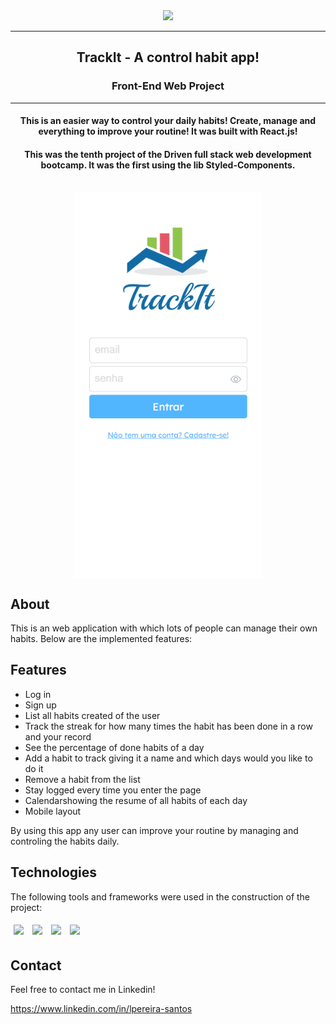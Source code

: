 <div align="center"><img src="https://camo.githubusercontent.com/0778cad6b5d04c20d7986988f877a9527ca2d7025c4810212844c444a6cb4f52/68747470733a2f2f692e696d6775722e636f6d2f364765496c51572e676966"></img></div>
<hr>
<h2 align=center>TrackIt - A control habit app!</h2>
<h3 align=center>Front-End Web Project</h3>
<hr>
<h4 align=center>This is an easier way to control your daily habits! Create, manage and everything to improve your routine! It was built with React.js!</h4>
<h4 align=center>This was the tenth project of the Driven full stack web development bootcamp. It was the first using the lib Styled-Components. </h4>
<br>
<div align=center style="display:flex; justify-content: center; gap:5%">
    <img style="width: 300px" src="https://github.com/vinicbarros/TrackIt/raw/main/src/assets/img/TrackIt-Showcase.gif">
</div>

## About

This is an web application with which lots of people can manage their own habits. Below are the implemented features:

## Features

- Log in
- Sign up
- List all habits created of the user
- Track the streak for how many times the habit has been done in a row and your record
- See the percentage of done habits of a day
- Add a habit to track giving it a name and which days would you like to do it
- Remove a habit from the list
- Stay logged every time you enter the page
- Calendarshowing the resume of all habits of each day
- Mobile layout

By using this app any user can improve your routine by managing and controling the habits daily.

## Technologies
The following tools and frameworks were used in the construction of the project:<br>
<p>
  <img style='margin: 5px;' src='https://img.shields.io/badge/styled-components%20-%2320232a.svg?&style=for-the-badge&color=b8679e&logo=styled-components&logoColor=%3a3a3a'>
  <img style='margin: 5px;' src='https://img.shields.io/badge/axios%20-%2320232a.svg?&style=for-the-badge&color=informational'>
  <img style='margin: 5px;' src="https://img.shields.io/badge/react-app%20-%2320232a.svg?&style=for-the-badge&color=60ddf9&logo=react&logoColor=%2361DAFB"/>
  <img style='margin: 5px;' src="https://img.shields.io/badge/react_route%20-%2320232a.svg?&style=for-the-badge&logo=react&logoColor=%2361DAFB"/>
</p>


## Contact

Feel free to contact me in Linkedin!

https://www.linkedin.com/in/lpereira-santos
